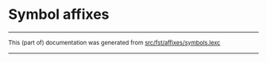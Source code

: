 
# Symbol affixes

* * *

<small>This (part of) documentation was generated from [src/fst/affixes/symbols.lexc](https://github.com/giellalt/lang-cho/blob/main/src/fst/affixes/symbols.lexc)</small>

---

